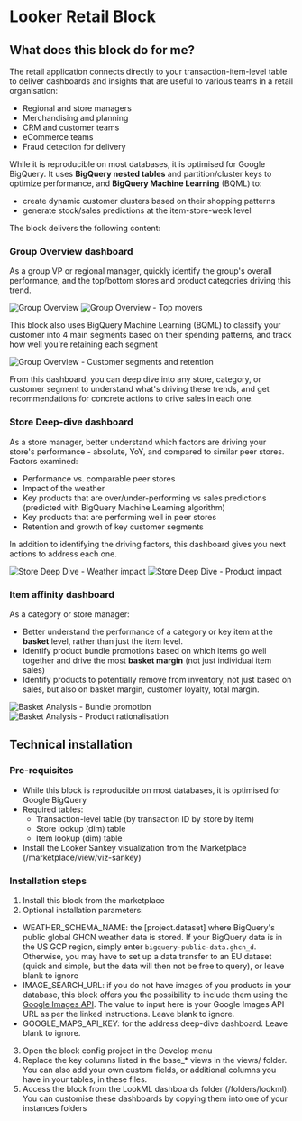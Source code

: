 # Looker Retail Block

## What does this block do for me?

The retail application connects directly to your transaction-item-level table to deliver dashboards and insights that are useful to various teams in a retail organisation:
- Regional and store managers
- Merchandising and planning
- CRM and customer teams
- eCommerce teams
- Fraud detection for delivery

While it is reproducible on most databases, it is optimised for Google BigQuery. It uses **BigQuery nested tables** and partition/cluster keys to optimize performance, and **BigQuery Machine Learning** (BQML) to:
- create dynamic customer clusters based on their shopping patterns
- generate stock/sales predictions at the item-store-week level

The block delivers the following content:

### Group Overview dashboard

As a group VP or regional manager, quickly identify the group's overall performance, and the top/bottom stores and product categories driving this trend.

<img alt="Group Overview" src="https://github.com/looker/block-retail/blob/master/screenshots/group_overview_1.png?raw=true">

<img alt="Group Overview - Top movers" src="https://github.com/looker/block-retail/blob/master/screenshots/group_overview_2.png?raw=true">

This block also uses BigQuery Machine Learning (BQML) to classify your customer into 4 main segments based on their spending patterns, and track how well you're retaining each segment

<img alt="Group Overview - Customer segments and retention" src="https://github.com/looker/block-retail/blob/master/screenshots/group_overview_2.png?raw=true">

From this dashboard, you can deep dive into any store, category, or customer segment to understand what's driving these trends, and get recommendations for concrete actions to drive sales in each one.

### Store Deep-dive dashboard

As a store manager, better understand which factors are driving your store's performance - absolute, YoY, and compared to similar peer stores. Factors examined:
- Performance vs. comparable peer stores
- Impact of the weather
- Key products that are over/under-performing vs sales predictions (predicted with BigQuery Machine Learning algorithm)
- Key products that are performing well in peer stores
- Retention and growth of key customer segments

In addition to identifying the driving factors, this dashboard gives you next actions to address each one.

<img alt="Store Deep Dive - Weather impact" src="https://github.com/looker/block-retail/blob/master/screenshots/store_deep_dive_1.png?raw=true">

<img alt="Store Deep Dive - Product impact" src="https://github.com/looker/block-retail/blob/master/screenshots/store_deep_dive_2.png?raw=true">

### Item affinity dashboard

As a category or store manager:
- Better understand the performance of a category or key item at the **basket** level, rather than just the item level.
- Identify product bundle promotions based on which items go well together and drive the most **basket margin** (not just individual item sales)
- Identify products to potentially remove from inventory, not just based on sales, but also on basket margin, customer loyalty, total margin.

<img alt="Basket Analysis - Bundle promotion" src="https://github.com/looker/block-retail/blob/master/screenshots/item_affinity_1.png?raw=true">

<img alt="Basket Analysis - Product rationalisation" src="https://github.com/looker/block-retail/blob/master/screenshots/item_affinity_2.png?raw=true">

## Technical installation

### Pre-requisites

- While this block is reproducible on most databases, it is optimised for Google BigQuery
- Required tables:
  - Transaction-level table (by transaction ID by store by item)
  - Store lookup (dim) table
  - Item lookup (dim) table
- Install the Looker Sankey visualization from the Marketplace (/marketplace/view/viz-sankey)

### Installation steps

1. Install this block from the marketplace
2. Optional installation parameters:
  - WEATHER_SCHEMA_NAME: the [project.dataset] where BigQuery's public global GHCN weather data is stored. If your BigQuery data is in the US GCP region, simply enter `bigquery-public-data.ghcn_d`. Otherwise, you may have to set up a data transfer to an EU dataset (quick and simple, but the data will then not be free to query), or leave blank to ignore
  - IMAGE_SEARCH_URL: if you do not have images of you products in your database, this block offers you the possibility to include them using the [Google Images API](https://discourse.looker.com/t/using-google-images-api-in-looker/3685). The value to input here is your Google Images API URL as per the linked instructions. Leave blank to ignore.
  - GOOGLE_MAPS_API_KEY: for the address deep-dive dashboard. Leave blank to ignore.
3. Open the block config project in the Develop menu
4. Replace the key columns listed in the base_* views in the views/ folder. You can also add your own custom fields, or additional columns you have in your tables, in these files.
5. Access the block from the LookML dashboards folder (/folders/lookml). You can customise these dashboards by copying them into one of your instances folders

